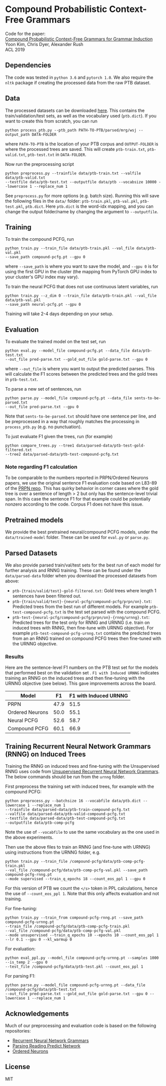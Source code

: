 # Compound Probabilistic Context-Free Grammars
Code for the paper:  
[Compound Probabilistic Context-Free Grammars for Grammar Induction](https://arxiv.org/abs/)  
Yoon Kim, Chris Dyer, Alexander Rush  
ACL 2019  

## Dependencies
The code was tested in `python 3.6` and `pytorch 1.0`. We also require the `nltk` package if creating
the processed data from the raw PTB dataset.

## Data  
The processed datasets can be downloaded [here](https://drive.google.com/file/d/1m4ssitfkWcDSxAE6UYidrP6TlUctSG2D/view?usp=sharing). This contains the train/validation/test sets, as well as the vocabulary used (`ptb.dict`). If you want to create this from scratch, you can run
```
python process_ptb.py --ptb_path PATH-TO-PTB/parsed/mrg/wsj --output_path DATA-FOLDER
```
where `PATH-TO-PTB` is the location of your PTB corpus and `OUTPUT-FOLDER` is where the processed trees are saved. This will create `ptb-train.txt`, `ptb-valid.txt`, `ptb-test.txt` in `DATA-FOLDER`.

Now run the preprocessing script
```
python preprocess.py --trainfile data/ptb-train.txt --valfile data/ptb-valid.txt 
--testfile data/ptb-test.txt --outputfile data/ptb --vocabsize 10000 --lowercase 1 --replace_num 1
```
See `preprocess.py` for more options (e.g. batch size).
Running this will save the following files in the `data/` folder: `ptb-train.pkl`, `ptb-val.pkl`, `ptb-test.pkl`, `ptb.dict`. Here `ptb.dict` is the word-idx mapping, and you can change the output folder/name by changing the argument to `--outputfile`.

## Training
To train the compound PCFG, run
```
python train.py --train_file data/ptb-train.pkl --val_file data/ptb-val.pkl 
--save_path compound-pcfg.pt --gpu 0
```
where `--save_path` is where you want to save the model, and `--gpu 0` is for using the first GPU in the cluster (the mapping from PyTorch GPU index to your cluster's GPU index may vary).

To train the neural PCFG that does not use continuous latent variables, run 
```
python train.py --z_dim 0 --train_file data/ptb-train.pkl --val_file data/ptb-val.pkl 
--save_path neural-pcfg.pt --gpu 0
```
Training will take 2-4 days depending on your setup.

## Evaluation
To evaluate the trained model on the test set, run
```
python eval.py --model_file compound-pcfg.pt --data_file data/ptb-test.txt 
--out_file pred-parse.txt --gold_out_file gold-parse.txt --gpu 0
```
where `--out_file` is where you want to output the predicted parses. This will calculate the F1 scores between the predicted trees and the gold trees in `ptb-test.txt`.

To parse a new set of sentences, run
```
python parse.py --model_file compound-pcfg.pt --data_file sents-to-be-parsed.txt 
--out_file pred-parse.txt --gpu 0
```
Note that `sents-to-be-parsed.txt` should have one sentence per line, and be preprocessed in a way that roughly matches the processing in `process_ptb.py` (e.g. no punctuation).

To just evaluate F1 given the trees, run (for example)
```
python compare_trees.py --tree1 data/parsed-data/ptb-test-gold-filtered.txt
--tree2 data/parsed-data/ptb-test-compound-pcfg.txt
```

### Note regarding F1 calculation
To be comparable to the numbers reported in PRPN/Ordered Neurons papers, 
we use the original sentence F1 evaluation code based on 
L83-89 of the [PRPN repo](https://github.com/yikangshen/PRPN/blob/master/test_phrase_grammar.py).
This has quirky behavior in corner cases where the gold tree is over a sentence of length > 2 
but only has the sentence-level trivial span. 
In this case the sentence F1 for that example could be potentially nonzero according to the code. 
Corpus F1 does not have this issue.

## Pretrained models
We provide the best pretrained neural/compound PCFG models, under the `data/trained-model` folder. These can be used for `eval.py` or `parse.py`.

## Parsed Datasets
We also provide parsed train/val/test sets for the best run of each model for further analysis and
RNNG training. These can be found under the `data/parsed-data` folder when you download the processed datasets from above:  
- `ptb-{train/valid/test}-gold-filtered.txt`: Gold trees where length 1 sentences have been filtered out.  
- `ptb-{train/valid/test}-{neural-pcfg/compound-pcfg/prpn/on}.txt`: Predicted trees from the best run of different models. For example `ptb-test-compound-pcfg.txt` is the test set parsed with the compound PCFG. 
- `ptb-test-{neural-pcfg/compound-pcfg/prpn/on}-{rnng/urnng}.txt`: Predicted trees for the test only for RNNG and URNNG (i.e. train on induced trees with RNNG, then fine-tune with URNNG objective). For example `ptb-test-compound-pcfg-urnng.txt` contains the predicted trees from an
an RNNG trained on compound PCFG trees then fine-tuned with the URNNG objective.

### Results
Here are the sentence-level F1 numbers on the PTB test set for the models that performed best on the validation set . 
`F1 with Induced URNNG` indicates training an RNNG on the induced trees and then fine-tuning with the URNNG objective (see below).
This gave improvements across the board.

| Model          | F1          | F1 with Induced URNNG |
|----------------|-------------|-----------------------|
| PRPN           | 47.9        | 51.5                  |
| Ordered Neurons| 50.0        | 55.1                  |
| Neural PCFG    | 52.6        | 58.7                  |
| Compound PCFG  | 60.1        | 66.9                  |


## Training Recurrent Neural Network Grammars (RNNG) on Induced Trees
Training the RNNG on induced trees and fine-tuning with the Unsupervised RNNG uses code from
[Unsupervised Recurrent Neural Network Grammars](https://github.com/harvardnlp/urnng). The below commands should be
run from the `urnng` folder.

First preprocess the training set with induced trees, for example with the compound PCFG:
```
python preprocess.py --batchsize 16 --vocabfile data/ptb.dict --lowercase 1 --replace_num 1
--trainfile data/parsed-data/ptb-train-compound-pcfg.txt 
--valfile data/parsed-data/ptb-valid-compound-pcfg.txt 
--testfile data/parsed-data/ptb-test-compound-pcfg.txt 
--outputfile data/ptb-comp-pcfg
```
Note the use of `--vocabfile` to use the same vocabulary as the one used in the above experiments.

Then use the above files to train an RNNG (and fine-tune with URNNG) using instructions from the
URNNG folder, e.g. 

```
python train.py --train_file /compound-pcfg/data/ptb-comp-pcfg-train.pkl 
--val_file /compound-pcfg/data/ptb-comp-pcfg-val.pkl --save_path compound-pcfg-rnng.pt 
--mode supervised --train_q_epochs 18 --count_eos_ppl 1 --gpu 0
```
For this version of PTB we count the `</s>` token in PPL calculations, hence 
the use of `--count_eos_ppl 1`. Note that this only affects evaluation and not training.

For fine-tuning:
```
python train.py --train_from compound-pcfg-rnng.pt --save_path compound-pcfg-urnng.pt
--train_file /compound-pcfg/data/ptb-comp-pcfg-train.pkl 
--val_file /compound-pcfg/data/ptb-comp-pcfg-val.pkl
--mode unsupervised --train_q_epochs 10 --epochs 10 --count_eos_ppl 1 --lr 0.1 --gpu 0 --kl_warmup 0
```

For evaluation:
```
python eval_ppl.py --model_file compound-pcfg-urnng.pt --samples 1000 --is_temp 2 --gpu 0
--test_file /compound-pcfg/data/ptb-test.pkl --count_eos_ppl 1
```

For parsing F1:
```
python parse.py --model_file compound-pcfg-urnng.pt --data_file /compound-pcfg/data/ptb-test.txt 
--out_file pred-parse.txt --gold_out_file gold-parse.txt --gpu 0 --lowercase 1 --replace_num 1
```

## Acknowledgements
Much of our preprocessing and evaluation code is based on the following repositories:  
- [Recurrent Neural Network Grammars](https://github.com/clab/rnng)  
- [Parsing Reading Predict Network](https://github.com/yikangshen/PRPN)  
- [Ordered Neurons](https://github.com/yikangshen/Ordered-Neurons)  

## License
MIT